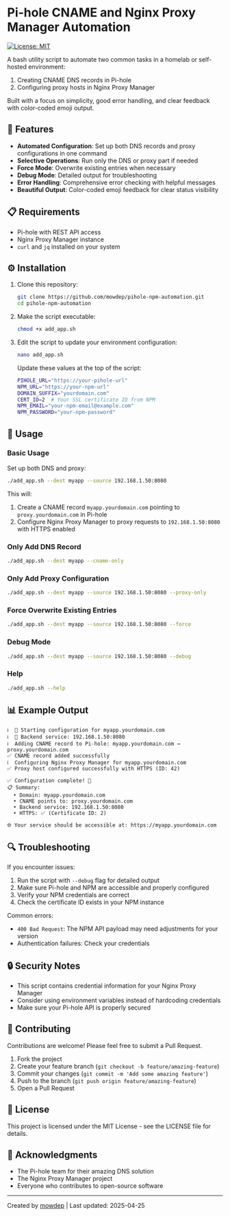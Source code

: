 # Pi-hole CNAME and Nginx Proxy Manager Automation

[![License: MIT](https://img.shields.io/badge/License-MIT-blue.svg)](https://opensource.org/licenses/MIT)

A bash utility script to automate two common tasks in a homelab or self-hosted environment:

1. Creating CNAME DNS records in Pi-hole
2. Configuring proxy hosts in Nginx Proxy Manager

Built with a focus on simplicity, good error handling, and clear feedback with color-coded emoji output.

## 🚀 Features

- **Automated Configuration**: Set up both DNS records and proxy configurations in one command
- **Selective Operations**: Run only the DNS or proxy part if needed
- **Force Mode**: Overwrite existing entries when necessary
- **Debug Mode**: Detailed output for troubleshooting
- **Error Handling**: Comprehensive error checking with helpful messages
- **Beautiful Output**: Color-coded emoji feedback for clear status visibility

## 📋 Requirements

- Pi-hole with REST API access
- Nginx Proxy Manager instance
- `curl` and `jq` installed on your system

## ⚙️ Installation

1. Clone this repository:
   ```bash
   git clone https://github.com/mowdep/pihole-npm-automation.git
   cd pihole-npm-automation
   ```

2. Make the script executable:
   ```bash
   chmod +x add_app.sh
   ```

3. Edit the script to update your environment configuration:
   ```bash
   nano add_app.sh
   ```
   
   Update these values at the top of the script:
   ```bash
   PIHOLE_URL="https://your-pihole-url"
   NPM_URL="https://your-npm-url"
   DOMAIN_SUFFIX="yourdomain.com"
   CERT_ID=2  # Your SSL certificate ID from NPM
   NPM_EMAIL="your-npm-email@example.com"
   NPM_PASSWORD="your-npm-password"
   ```

## 🔧 Usage

### Basic Usage

Set up both DNS and proxy:
```bash
./add_app.sh --dest myapp --source 192.168.1.50:8080
```

This will:
1. Create a CNAME record `myapp.yourdomain.com` pointing to `proxy.yourdomain.com` in Pi-hole
2. Configure Nginx Proxy Manager to proxy requests to `192.168.1.50:8080` with HTTPS enabled

### Only Add DNS Record

```bash
./add_app.sh --dest myapp --cname-only
```

### Only Add Proxy Configuration

```bash
./add_app.sh --dest myapp --source 192.168.1.50:8080 --proxy-only
```

### Force Overwrite Existing Entries

```bash
./add_app.sh --dest myapp --source 192.168.1.50:8080 --force
```

### Debug Mode

```bash
./add_app.sh --dest myapp --source 192.168.1.50:8080 --debug
```

### Help

```bash
./add_app.sh --help
```

## 📊 Example Output

```
ℹ️  🚀 Starting configuration for myapp.yourdomain.com
ℹ️  🔌 Backend service: 192.168.1.50:8080
ℹ️  Adding CNAME record to Pi-hole: myapp.yourdomain.com → proxy.yourdomain.com
✅ CNAME record added successfully
ℹ️  Configuring Nginx Proxy Manager for myapp.yourdomain.com
✅ Proxy host configured successfully with HTTPS (ID: 42)

✅ Configuration complete! 🎉
📋 Summary:
  • Domain: myapp.yourdomain.com
  • CNAME points to: proxy.yourdomain.com
  • Backend service: 192.168.1.50:8080
  • HTTPS: ✅ (Certificate ID: 2)

🌐 Your service should be accessible at: https://myapp.yourdomain.com
```

## 🔍 Troubleshooting

If you encounter issues:

1. Run the script with `--debug` flag for detailed output
2. Make sure Pi-hole and NPM are accessible and properly configured
3. Verify your NPM credentials are correct
4. Check the certificate ID exists in your NPM instance

Common errors:
- `400 Bad Request`: The NPM API payload may need adjustments for your version
- Authentication failures: Check your credentials

## 🔒 Security Notes

- This script contains credential information for your Nginx Proxy Manager
- Consider using environment variables instead of hardcoding credentials
- Make sure your Pi-hole API is properly secured

## 🤝 Contributing

Contributions are welcome! Please feel free to submit a Pull Request.

1. Fork the project
2. Create your feature branch (`git checkout -b feature/amazing-feature`)
3. Commit your changes (`git commit -m 'Add some amazing feature'`)
4. Push to the branch (`git push origin feature/amazing-feature`)
5. Open a Pull Request

## 📝 License

This project is licensed under the MIT License - see the LICENSE file for details.

## 🙏 Acknowledgments

- The Pi-hole team for their amazing DNS solution
- The Nginx Proxy Manager project
- Everyone who contributes to open-source software

---

Created by [mowdep](https://github.com/mowdep) | Last updated: 2025-04-25

